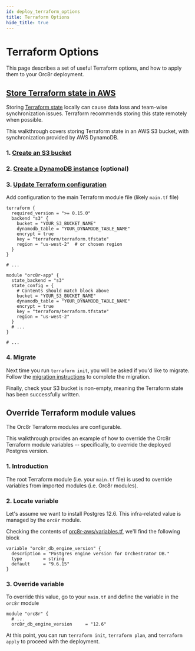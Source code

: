 ```yaml
---
id: deploy_terraform_options
title: Terraform Options
hide_title: true
---
```


# Terraform Options

This page describes a set of useful Terraform options, and how to apply them to your Orc8r deployment.

## [Store Terraform state in AWS](https://www.terraform.io/docs/language/settings/backends/s3.html)

Storing [Terraform state](https://www.terraform.io/docs/language/state/index.html) locally can cause data loss and team-wise synchronization issues. Terraform recommends storing this state remotely when possible.

This walkthrough covers storing Terraform state in an AWS S3 bucket, with synchronization provided by AWS DynamoDB.

### 1. [Create an S3 bucket](https://docs.aws.amazon.com/AmazonS3/latest/user-guide/create-bucket.html)

### 2. [Create a DynamoDB instance](https://docs.aws.amazon.com/amazondynamodb/latest/developerguide/Introduction.html) (optional)

### 3. [Update Terraform configuration](https://www.terraform.io/docs/backends/types/s3.html#example-configuration)

Add configuration to the main Terraform module file (likely `main.tf` file)

```hcl
terraform {
  required_version = ">= 0.15.0"
  backend "s3" {
    bucket = "YOUR_S3_BUCKET_NAME"
    dynamodb_table = "YOUR_DYNAMODB_TABLE_NAME"
    encrypt = true
    key = "terraform/terraform.tfstate"
    region = "us-west-2"  # or chosen region
  }
}

# ...

module "orc8r-app" {
  state_backend = "s3"
  state_config = {
    # Contents should match block above
    bucket = "YOUR_S3_BUCKET_NAME"
    dynamodb_table = "YOUR_DYNAMODB_TABLE_NAME"
    encrypt = true
    key = "terraform/terraform.tfstate"
    region = "us-west-2"
  }
  # ...
}

# ...
```

### 4. Migrate

Next time you run `terraform init`, you will be asked if you'd like to migrate. Follow the [migration instructions](https://www.terraform.io/docs/cloud/migrate/index.html#step-6-run-terraform-init-to-migrate-the-workspace) to complete the migration.

Finally, check your S3 bucket is non-empty, meaning the Terraform state has been successfully written.

## Override Terraform module values

The Orc8r Terraform modules are configurable.

This walkthrough provides an example of how to override the Orc8r Terraform module variables -- specifically, to override the deployed Postgres version.

### 1. Introduction

The root Terraform module (i.e. your `main.tf` file) is used to override variables from imported modules (i.e. Orc8r modules).

### 2. Locate variable

Let's assume we want to install Postgres 12.6. This infra-related value is managed by the `orc8r` module.

Checking the contents of [orc8r-aws/variables.tf](https://github.com/magma/magma/blob/master/orc8r/cloud/deploy/terraform/orc8r-aws/variables.tf), we'll find the following block

```hcl
variable "orc8r_db_engine_version" {
  description = "Postgres engine version for Orchestrator DB."
  type        = string
  default     = "9.6.15"
}
```

### 3. Override variable

To override this value, go to your `main.tf` and define the variable in the `orc8r` module

```hcl
module "orc8r" {
  # ...
  orc8r_db_engine_version     = "12.6"
```

At this point, you can run `terraform init`, `terraform plan`, and `terraform apply` to proceed with the deployment.
